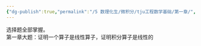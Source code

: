 ```yaml
---
{"dg-publish":true,"permalink":"/5 数理化生/微积分/tju工程数学基础/第一章/","title":"第一章"}
---
```



选择题全部掌握。  
第一章大题：证明一个算子是线性算子，证明积分算子是线性的